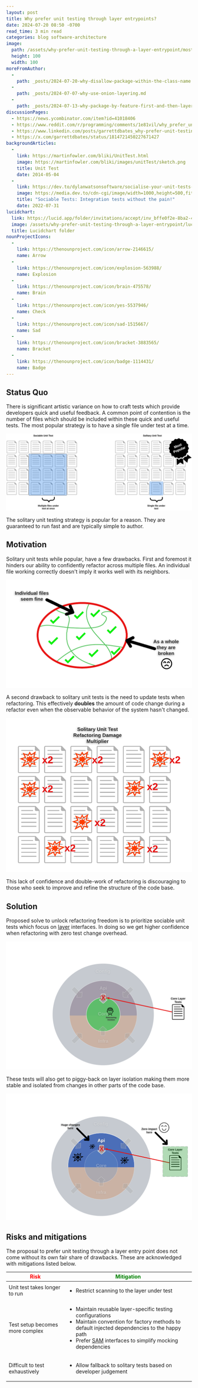 ```yaml
---
layout: post
title: Why prefer unit testing through layer entrypoints?
date: 2024-07-20 08:50 -0700
read_time: 3 min read
categories: blog software-architecture
image:
  path: /assets/why-prefer-unit-testing-through-a-layer-entrypoint/most-popular.png
  height: 100
  width: 100
moreFromAuthor:
  -
    path: _posts/2024-07-20-why-disallow-package-within-the-class-name.md
  - 
    path: _posts/2024-07-07-why-use-onion-layering.md
  -
    path: _posts/2024-07-13-why-package-by-feature-first-and-then-layer.md
discussionPages:
  - https://news.ycombinator.com/item?id=41018406
  - https://www.reddit.com/r/programming/comments/1e81vil/why_prefer_unit_testing_through_layer_entrypoints
  - https://www.linkedin.com/posts/garrettdbates_why-prefer-unit-testing-through-layer-entrypoints-activity-7220486583773224960-9xLl?utm_source=share&utm_medium=member_desktop
  - https://x.com/garrettdbates/status/1814721450227671427
backgroundArticles:
  -
    link: https://martinfowler.com/bliki/UnitTest.html
    image: https://martinfowler.com/bliki/images/unitTest/sketch.png
    title: Unit Test
    date: 2014-05-04
  -
    link: https://dev.to/dylanwatsonsoftware/socialise-your-unit-tests-5da0
    image: https://media.dev.to/cdn-cgi/image/width=1000,height=500,fit=cover,gravity=auto,format=auto/https%3A%2F%2Fdev-to-uploads.s3.amazonaws.com%2Fuploads%2Farticles%2Fvm9twrbnsbxtiu0luxck.png
    title: "Sociable Tests: Integration tests without the pain!"
    date: 2022-07-31
lucidchart:
  link: https://lucid.app/folder/invitations/accept/inv_bffe0f2e-8ba2-4e55-9f6c-c072e86e836b
  image: /assets/why-prefer-unit-testing-through-a-layer-entrypoint/lucidchart-folder.png
  title: Lucidchart folder
nounProjectIcons:
  - 
    link: https://thenounproject.com/icon/arrow-2146615/
    name: Arrow
  - 
    link: https://thenounproject.com/icon/explosion-563988/
    name: Explosion
  -
    link: https://thenounproject.com/icon/brain-475578/
    name: Brain
  -
    link: https://thenounproject.com/icon/yes-5537946/
    name: Check
  -
    link: https://thenounproject.com/icon/sad-1515667/
    name: Sad
  -
    link: https://thenounproject.com/icon/bracket-3883565/
    name: Bracket
  -
    link: https://thenounproject.com/icon/badge-1114431/
    name: Badge
---
```


## Status Quo
There is significant artistic variance on how to craft tests which provide developers quick and useful feedback. A common point of contention is the number of files which should be included within these quick and useful tests. The most popular strategy is to have a single file under test at a time.

![Most popular solitary unit testing](/assets/why-prefer-unit-testing-through-a-layer-entrypoint/most-popular.png)

The solitary unit testing strategy is popular for a reason. They are guaranteed to run fast and are typically simple to author. 

## Motivation
Solitary unit tests while popular, have a few drawbacks. First and foremost it hinders our ability to confidently refactor across multiple files. An individual file working correctly doesn't imply it works well with its neighbors.  

![Refactoring multiple files](/assets/why-prefer-unit-testing-through-a-layer-entrypoint/refactoring-multiple-files.png)

A second drawback to solitary unit tests is the need to update tests when refactoring. This effectively **doubles** the amount of code change during a refactor even when the observable behavior of the system hasn't changed.

![Solitary refactor damage multiplier](/assets/why-prefer-unit-testing-through-a-layer-entrypoint/solitary-refactor-damage-multiplier.png)

This lack of confidence and double-work of refactoring is discouraging to those who seek to improve and refine the structure of the code base.

## Solution
Proposed solve to unlock refactoring freedom is to prioritize sociable unit tests which focus on [layer](/blog/software-architecture/why-use-onion-layering) interfaces. In doing so we get higher confidence when refactoring with zero test change overhead.

![Refactoring freedom](/assets/why-prefer-unit-testing-through-a-layer-entrypoint/refactoring-freedom.png)

These tests will also get to piggy-back on layer isolation making them more stable and isolated from changes in other parts of the code base.

![Layer change isolation](/assets/why-prefer-unit-testing-through-a-layer-entrypoint/layer-change-isolation.png)

## Risks and mitigations
The proposal to prefer unit testing through a layer entry point does not come without its own fair share of drawbacks. These are acknowledged with mitigations listed below.

<table>
  <thead>
    <tr>
      <th><span style="color:red">Risk</span></th>
      <th><span style="color:green">Mitigation</span></th>
    </tr>
  </thead>
  <tbody>
    <tr>
      <td>Unit test takes longer to run</td>
      <td><ul><li>Restrict scanning to the layer under test</li></ul></td>
    </tr>
    <tr>
      <td>Test setup becomes more complex</td>
      <td><ul><li>Maintain reusable layer-specific testing configurations</li><li>Maintain convention for factory methods to default injected dependencies to the happy path</li><li>Prefer <a href="https://kotlinlang.org/docs/fun-interfaces.html#sam-conversions">SAM</a> interfaces to simplify mocking dependencies</li></ul></td>
    </tr>
    <tr>
      <td>Difficult to test exhaustively</td>
      <td><ul><li>Allow fallback to solitary tests based on developer judgement</li></ul></td>
    </tr>
  </tbody>
</table>